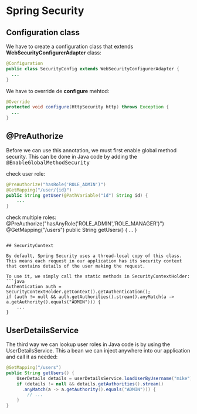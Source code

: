 # Spring Security

## Configuration class

We have to create a configuration class that extends **WebSecurityConfigurerAdapter** class:

```java
@Configuration
public class SecurityConfig extends WebSecurityConfigurerAdapter {
  ...
}
```

We have to override de **configure** mehtod:

```java
@Override
protected void configure(HttpSecurity http) throws Exception {
  ...
}
```

## @PreAuthorize

Before we can use this annotation, we must first enable global method security. This can be done in Java code by adding the <kbd>@EnableGlobalMethodSecurity</kbd>

check user role:

```java
@PreAuthorize("hasRole('ROLE_ADMIN')")
@GetMapping("/user/{id}")
public String getUser(@PathVariable("id") String id) {
    ...
}
```

check multiple roles:
@PreAuthorize("hasAnyRole('ROLE_ADMIN','ROLE_MANAGER')")
@GetMapping("/users")
public String getUsers() {
    ...
}
```

## SecurityContext

By default, Spring Security uses a thread-local copy of this class. This means each request in our application has its security context that contains details of the user making the request.

To use it, we simply call the static methods in SecurityContextHolder:
```java
Authentication auth = SecurityContextHolder.getContext().getAuthentication();
if (auth != null && auth.getAuthorities().stream().anyMatch(a -> a.getAuthority().equals("ADMIN"))) {
    ...
}
```

##  UserDetailsService
The third way we can lookup user roles in Java code is by using the UserDetailsService. This a bean we can inject anywhere into our application and call it as needed:

```java
@GetMapping("/users")
public String getUsers() {
    UserDetails details = userDetailsService.loadUserByUsername("mike");
    if (details != null && details.getAuthorities().stream()
      .anyMatch(a -> a.getAuthority().equals("ADMIN"))) {
        // ...
    }
}
```
